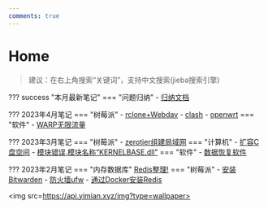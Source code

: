 ```yaml
---
comments: true
---
```

 
# Home

>建议：在右上角搜索“关键词”，支持中文搜索(jieba搜索引擎)

??? success "本月最新笔记"
    === "问题归纳"
        - [归纳文档](app/wrong/problems)

??? 2023年4月笔记
    === "树莓派"
        - [rclone+Webdav](pc/raspberry/rclone)
        - [clash](pc/raspberry/clash)
        - [openwrt](pc/raspberry/openwrt)
    === "软件"
        - [WARP无限流量](pc/software/CloudflareWarp)

??? 2023年3月笔记
    === "树莓派"
        - [zerotier组建局域网](pc/raspberry/zerotier)
    === "计算机"
        - [扩容C盘空间](pc/computer/capacity)
        - [模块错误,模块名称“KERNELBASE.dll”](pc/computer/kernelbase)
    === "软件"
        - [数据恢复软件](pc/software/DataRecovery)


??? 2023年2月笔记
    === "内存数据库"
        [Redis整理!](app/redis/redisTidy/)
    === "树莓派"
        - [安装Bitwarden](pc/raspberry/bitwarden/)
        - [防火墙ufw](pc/raspberry/ufw)
        - [通过Docker安装Redis](pc/raspberry/redis)


<img src=https://api.yimian.xyz/img?type=wallpaper>


